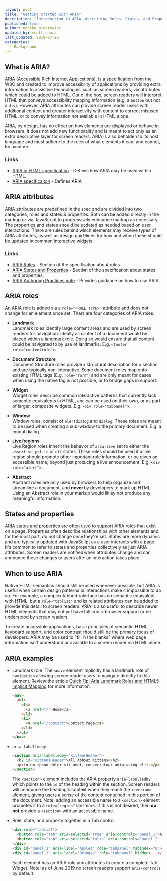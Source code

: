 ```yaml
---
layout: post
title: "Getting started with ARIA"
description: "Introduction to ARIA, describing Roles, States, and Properties and when to use ARIA in HTML."
published: true
author: monika_piotrowicz
updated_by: scott_ohara
last_updated: 2019-07-28
categories:
  - Background
---
```


## What is ARIA?

ARIA (Accessible Rich Internet Applications), is a specification from the W3C and created to improve accessibility of applications by providing extra information to assistive technologies, such as screen readers, via attributes which could be added to HTML. Out of the box, screen readers will interpret HTML that conveys accessibility mapping information (e.g. a `button` but not a `div`). However, ARIA attributes can provide screen reader users with additional context and greater interactivity with content to correct misused HTML, or to convey information not available in HTML alone.

ARIA, by design, has no effect on how elements are displayed or behave in browsers. It does not add new functionality and is meant to act only as an extra descriptive layer for screen readers. ARIA is also beholden to its host language and must adhere to the rules of what elements it can, and cannot, be used on.

### Links
* [ARIA in HTML specification](https://www.w3.org/TR/html-aria/) - Defines how ARIA may be used within HTML.
* [ARIA specificaiton](https://www.w3.org/TR/wai-aria/) - Defines ARIA 

## ARIA attributes
ARIA attributes are predefined in the spec and are divided into two categories, roles and states & properties. Both can be added directly in the markup or via JavaScript to progressively enhcance markup as necessary. The properties and states should be updated as needed based on user interactions. There are rules behind which elements may receive types of ARIA attributes, as well as design guidelines for how and when these should be updated in common interactive widgets.

### Links
* [ARIA Roles](https://www.w3.org/TR/wai-aria/#roles_categorization) - Section of the specification about roles.
* [ARIA States and Properties](https://www.w3.org/TR/wai-aria/#states_and_properties) - Section of the specification about states and properties.
* [ARIA Authoring Practices note](https://www.w3.org/TR/wai-aria-practices/) - Provides guidance on how to use ARIA.

## ARIA roles

An ARIA role is added via a `role="<ROLE TYPE>"` attribute and does not change for an element once set. There are four categories of ARIA roles.

* **Landmark**  
  Landmark roles identify large content areas and are used by screen readers for navigation. Ideally all content of a document would be placed within a landmark role. Doing so would ensure that all content could be navigated to by use of landmarks. E.g. `<footer role="contentinfo">`.

* **Document Structure**  
    Document Structure roles provide a structural description for a section and are typically non-interactive. Some document roles map onto existing HTML tags (E.g. `role="form"`) and are only meant for cases when using the native tag is not possible, or to bridge gaps in support. 

* **Widget**  
  Widget roles describe common interactive patterns that currently lack semantic equivalents in HTML, and can be used on their own, or as part of larger, composite widgets. E.g. `<div role="tabpanel">`.

* **Window**  
   Window roles, consist of `alertdialog` and `dialog`.  These roles are meant to be used when creating a sub-window to the primary document.  E.g. a modal dialog.

* **Live Regions**  
   Live Region roles inherit the behavior of `aria-live` set to either the `assertive`, `polite` or `off` states.  These roles should be used if a live region should promote other important role information, or be given an accessible name, beyond just producing a live announcement.  E.g. `<div role="alert">`.

* **Abstract**  
  Abstract roles are only used by browsers to help organize and streamline a document, and **never** by developers to mark up HTML. Using an Abstract role in your markup would likley not produce any meaningful information.

## States and properties

ARIA states and properties are often used to support ARIA roles that exist on a page. Properties often describe relationships with other elements and for the most part, do not change once they're set. States are more dynamic and are typically updated with JavaScript as a user interacts with a page. It's common to refer to states and properties collectively as just ARIA attributes. Screen readers are notified when attributes change and can announce these changes to users after an interaction takes place.

## When to use ARIA
Native HTML semantics should still be used whenever possible, but ARIA is useful when certain design patterns or interactions make it impossible to do so. For example, a complex tabbed-interface has no semantic equivalent with HTML, but a `role="tablist"` and its related attributes can be added to provide this detail to screen readers. ARIA is also useful to describe newer HTML elements that may not yet have full cross-browser support or be understood by screen readers.

To create accessible applications, basic principles of semantic HTML, keyboard support, and color contrast should still be the primary focus of developers. ARIA may be used to "fill in the blanks" where web page information isn't understood or available to a screen reader via HTML alone.

## ARIA examples

* Landmark role
  The `<nav>` element implicitly has a landmark role of `navigation` allowing screen reader users to navigate directly to this element. Review the article [Quick Tip: Aria Landmark Roles and HTML5 Implicit Mapping](https://a11yproject.com/posts/aria-landmark-roles/) for more information.

  ```html
  <nav>
    <ul>
      <li>
        <a href="/">Home</a>
      </li>
      <li>
        <a href="/contact">Contact Page</a>
      </li>
    </ul>
  </nav>
  ```

* `aria-labelledby`

  ```html
  <section aria-labelledby="KittensHeader">
    <h2 id="KittensHeader">All Abbout Kittens</h2>
    <p>Lorem ipsum dolor sit amet, consectetuer adipiscing elit.</p>
  </section>
  ```

  The `<section>` element includes the ARIA property `aria-labelledby` which points to the `id` of the heading within the section. Screen readers will announce the heading's content when they reach the `<section>` element, giving users a sense of the content contained in this portion of the document. Note: adding an accessible name to a `<section>` element promotes it to a `role="region"` landmark.  If this is not desired, then **do not** provide a `<section>` with an accessible name.

* Role, state, and property together in a Tab control

  ```html
  <div role="tablist">
    <button role="tab" aria-selected="true" aria-controls="panel_1">Apples</button>
    <button role="tab" aria-selected="false" aria-controls="panel_2" tabindex="-1">Oranges</button>
  </div>
  <div id="panel_1" aria-label="Apples" role="tabpanel" tabindex="0">...</div>
  <div id="panel_1" aria-label="Oranges" role="tabpanel" hidden>...</div>
  ```

  Each element has an ARIA role and attributes to create a complete Tab Widget.  Note: as of June 2019 no screen readers support `aria-controls` by default.
